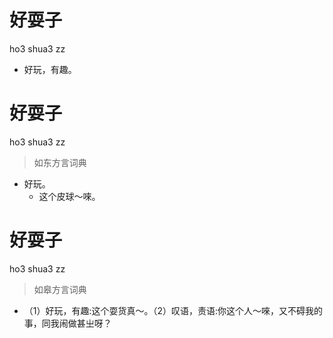 # 好耍子
ho3 shua3 zz
- 好玩，有趣。

# 好耍子
ho3 shua3 zz
> 如东方言词典
- 好玩。
  - 这个皮球～唻。

# 好耍子
ho3 shua3 zz
> 如皋方言词典
- （1）好玩，有趣:这个耍货真～。（2）叹语，责语:你这个人～唻，又不碍我的事，同我闹做甚㞢呀？
